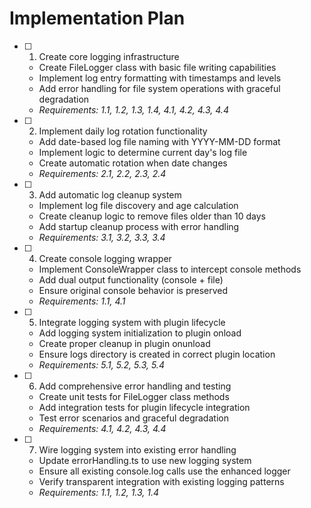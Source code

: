 # Implementation Plan

- [ ] 1. Create core logging infrastructure
  - Create FileLogger class with basic file writing capabilities
  - Implement log entry formatting with timestamps and levels
  - Add error handling for file system operations with graceful degradation
  - _Requirements: 1.1, 1.2, 1.3, 1.4, 4.1, 4.2, 4.3, 4.4_

- [ ] 2. Implement daily log rotation functionality
  - Add date-based log file naming with YYYY-MM-DD format
  - Implement logic to determine current day's log file
  - Create automatic rotation when date changes
  - _Requirements: 2.1, 2.2, 2.3, 2.4_

- [ ] 3. Add automatic log cleanup system
  - Implement log file discovery and age calculation
  - Create cleanup logic to remove files older than 10 days
  - Add startup cleanup process with error handling
  - _Requirements: 3.1, 3.2, 3.3, 3.4_

- [ ] 4. Create console logging wrapper
  - Implement ConsoleWrapper class to intercept console methods
  - Add dual output functionality (console + file)
  - Ensure original console behavior is preserved
  - _Requirements: 1.1, 4.1_

- [ ] 5. Integrate logging system with plugin lifecycle
  - Add logging system initialization to plugin onload
  - Create proper cleanup in plugin onunload
  - Ensure logs directory is created in correct plugin location
  - _Requirements: 5.1, 5.2, 5.3, 5.4_

- [ ] 6. Add comprehensive error handling and testing
  - Create unit tests for FileLogger class methods
  - Add integration tests for plugin lifecycle integration
  - Test error scenarios and graceful degradation
  - _Requirements: 4.1, 4.2, 4.3, 4.4_

- [ ] 7. Wire logging system into existing error handling
  - Update errorHandling.ts to use new logging system
  - Ensure all existing console.log calls use the enhanced logger
  - Verify transparent integration with existing logging patterns
  - _Requirements: 1.1, 1.2, 1.3, 1.4_
